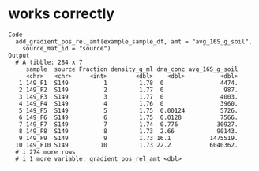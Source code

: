 # works correctly

    Code
      add_gradient_pos_rel_amt(example_sample_df, amt = "avg_16S_g_soil",
        source_mat_id = "source")
    Output
      # A tibble: 284 x 7
         sample  source Fraction density_g_ml dna_conc avg_16S_g_soil
         <chr>   <chr>     <int>        <dbl>    <dbl>          <dbl>
       1 149_F1  S149          1         1.78  0                4474.
       2 149_F2  S149          2         1.77  0                 987.
       3 149_F3  S149          3         1.77  0                4003.
       4 149_F4  S149          4         1.76  0                3960.
       5 149_F5  S149          5         1.75  0.00124          5726.
       6 149_F6  S149          6         1.75  0.0128           7566.
       7 149_F7  S149          7         1.74  0.776           30927.
       8 149_F8  S149          8         1.73  2.66            90143.
       9 149_F9  S149          9         1.73 16.1           1475519.
      10 149_F10 S149         10         1.73 22.2           6040362.
      # i 274 more rows
      # i 1 more variable: gradient_pos_rel_amt <dbl>

